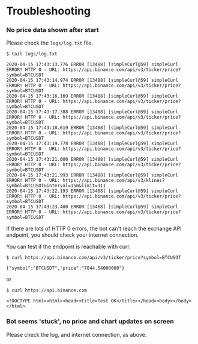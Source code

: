 ﻿# Troubleshooting

### No price data shown after start

Please check the `logs/log.txt` file.
```
$ tail logs/log.txt

2020-04-15 17:43:13.776 ERROR [13488] [simpleCurl@59] simpleCurl ERROR! HTTP 0 - URL: https://api.binance.com/api/v3/ticker/price?symbol=BTCUSDT
2020-04-15 17:43:14.974 ERROR [13488] [simpleCurl@59] simpleCurl ERROR! HTTP 0 - URL: https://api.binance.com/api/v3/ticker/price?symbol=BTCUSDT
2020-04-15 17:43:16.169 ERROR [13488] [simpleCurl@59] simpleCurl ERROR! HTTP 0 - URL: https://api.binance.com/api/v3/ticker/price?symbol=BTCUSDT
2020-04-15 17:43:17.388 ERROR [13488] [simpleCurl@59] simpleCurl ERROR! HTTP 0 - URL: https://api.binance.com/api/v3/ticker/price?symbol=BTCUSDT
2020-04-15 17:43:18.619 ERROR [13488] [simpleCurl@59] simpleCurl ERROR! HTTP 0 - URL: https://api.binance.com/api/v3/ticker/price?symbol=BTCUSDT
2020-04-15 17:43:19.778 ERROR [13488] [simpleCurl@59] simpleCurl ERROR! HTTP 0 - URL: https://api.binance.com/api/v3/ticker/price?symbol=BTCUSDT
2020-04-15 17:43:21.000 ERROR [13488] [simpleCurl@59] simpleCurl ERROR! HTTP 0 - URL: https://api.binance.com/api/v3/ticker/price?symbol=BTCUSDT
2020-04-15 17:43:21.993 ERROR [13488] [simpleCurl@59] simpleCurl ERROR! HTTP 0 - URL: https://api.binance.com/api/v3/klines?symbol=BTCUSDT&interval=15m&limit=311
2020-04-15 17:43:22.193 ERROR [13488] [simpleCurl@59] simpleCurl ERROR! HTTP 0 - URL: https://api.binance.com/api/v3/ticker/price?symbol=BTCUSDT
2020-04-15 17:43:23.400 ERROR [13488] [simpleCurl@59] simpleCurl ERROR! HTTP 0 - URL: https://api.binance.com/api/v3/ticker/price?symbol=BTCUSDT
```

If there are lots of HTTP 0 errors, the bot can't reach the exchange API endpoint, you should check your internet connection.

You can test if the endpoint is reachable with curl:

```
$ curl https://api.binance.com/api/v3/ticker/price?symbol=BTCUSDT

{"symbol":"BTCUSDT","price":"7044.54000000"}
```

or

```
$ curl https://api.binance.com

<!DOCTYPE html><html><head><title>Test OK</title></head><body></body></html>
```

### Bot seems 'stuck', no price and chart updates on screen

Please check the log, and internet connection, as above.
